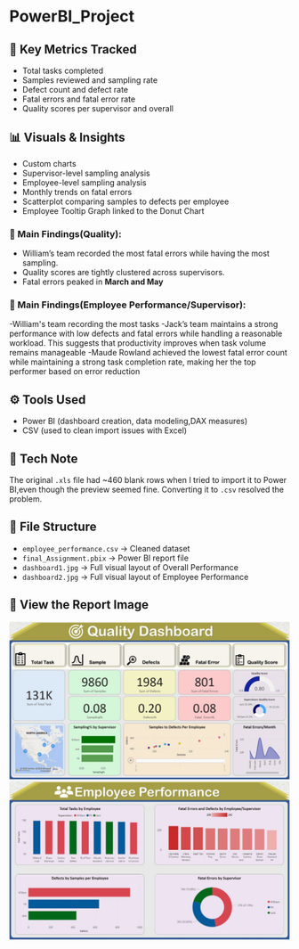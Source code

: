# PowerBI_Project

## 🎯 Key Metrics Tracked
- Total tasks completed
- Samples reviewed and sampling rate
- Defect count and defect rate
- Fatal errors and fatal error rate
- Quality scores per supervisor and overall

## 📊 Visuals & Insights
- Custom charts
- Supervisor-level sampling analysis
- Employee-level sampling analysis
- Monthly trends on fatal errors
- Scatterplot comparing samples to defects per employee
- Employee Tooltip Graph linked to the Donut Chart

### 🧠 Main Findings(Quality):
- William’s team recorded the most fatal errors while having the most sampling.
- Quality scores are tightly clustered across supervisors.
- Fatal errors peaked in **March and May**

### 🧠 Main Findings(Employee Performance/Supervisor):
-William's team recording the most tasks 
-Jack’s team maintains a strong performance with low defects and fatal errors while handling a reasonable workload. This suggests that productivity
 improves when task volume remains manageable
-Maude Rowland achieved the lowest fatal error count while maintaining a strong task completion rate, making her the top performer based on error reduction

## ⚙️ Tools Used
- Power BI (dashboard creation, data modeling,DAX measures)
- CSV (used to clean import issues with Excel)

## 📝 Tech Note
The original `.xls` file had ~460 blank rows when I tried to import it to Power BI,even though the preview seemed fine. Converting it to `.csv` resolved the problem.

## 📂 File Structure
- `employee_performance.csv` → Cleaned dataset
- `final_Assignment.pbix` → Power BI report file
- `dashboard1.jpg` → Full visual layout of Overall Performance
- `dashboard2.jpg` → Full visual layout of Employee Performance

## 🔗 View the Report Image
![Overall Performance Preview](./visuals/dashboard_1.jpg)
![Employee Preview](./visuals/dashboard_2.jpg)
